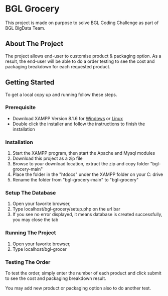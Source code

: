 # BGL Grocery

This project is made on purpose to solve BGL Coding Challenge as part of BGL BigData Team.

## About The Project

The project allows end-user to customise product & packaging option. As a result, the end-user will be able to do a order testing to see the cost and packaging breakdown for each requested product.

## Getting Started

To get a local copy up and running follow these steps.

### Prerequisite

* Download XAMPP Version 8.1.6 for <a href="https://www.apachefriends.org/download.html" target="_new">Windows</a> or  <a href="https://www.apachefriends.org/download.html" target="_new">Linux</a>
* Double click the installer and follow the instructions to finish the installation

### Installation
1. Start the XAMPP program, then start the Apache and Mysql modules
2. Download this project as a zip file
3. Browse to your download location, extract the zip and copy folder "bgl-grocery-main"
4. Place the folder in the "htdocs" under the XAMPP folder on your C: drive
5. Rename the folder from "bgl-grocery-main" to "bgl-grocery"

### Setup The Database
1. Open your favorite browser, 
2. Type localhost/bgl-grocery/setup.php on the url bar
3. If you see no error displayed, it means database is created successfully, you may close the tab

### Running The Project
1. Open your favorite browser, 
2. Type localhost/bgl-grocer

### Testing The Order

To test the order, simply enter the number of each product and click submit to see the cost and packaging breakdown result.

You may add new product or packaging option also to do another test.